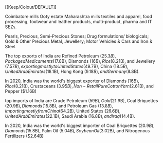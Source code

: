 [[Keep/Colour/DEFAULT]] 

Coimbatore mills
Ooty estate
Maharashtra mills
textiles and apparel, food processing, footwear and leather products, multi-product, pharma and IT SEZs.



Pearls, Precious, Semi-Precious Stones; Drug formulations/ biologicals; Gold & Other Precious Metal, Jewellery; Motor Vehicles & Cars and Iron & Steel.


The top exports of India are Refined Petroleum ($25.3B), Packaged Medicaments ($17.8B), Diamonds ($16B), Rice ($8.21B), and Jewellery ($7.57B), exporting mostly to United States ($49.7B), China ($18.5B), United Arab Emirates ($18.1B), Hong Kong ($9.18B), and Germany ($8.8B).

In 2020, India was the world's biggest exporter of Diamonds ($16B), Rice ($8.21B), Crustaceans ($3.95B), Non-Retail Pure Cotton Yarn ($2.61B), and Pepper ($1.16B)






top imports of India are Crude Petroleum ($59B), Gold ($21.9B), Coal Briquettes ($20.9B), Diamonds ($15.8B), and Petroleum Gas ($13.8B), importing mostly from China ($64.2B), United States ($26.6B), United Arab Emirates ($22.1B), Saudi Arabia ($16.8B), and Iraq ($14.4B).

In 2020, India was the world's biggest importer of Coal Briquettes ($20.9B), Diamonds ($15.8B), Palm Oil ($5.04B), Soybean Oil ($3.02B), and Nitrogenous Fertilizers ($2.64B)
